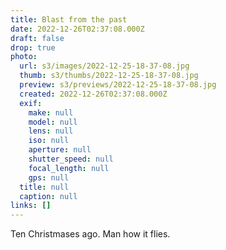 ```yaml
---
title: Blast from the past
date: 2022-12-26T02:37:08.000Z
draft: false
drop: true
photo:
  url: s3/images/2022-12-25-18-37-08.jpg
  thumb: s3/thumbs/2022-12-25-18-37-08.jpg
  preview: s3/previews/2022-12-25-18-37-08.jpg
  created: 2022-12-26T02:37:08.000Z
  exif:
    make: null
    model: null
    lens: null
    iso: null
    aperture: null
    shutter_speed: null
    focal_length: null
    gps: null
  title: null
  caption: null
links: []
---
```


Ten Christmases ago. Man how it flies.
